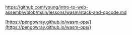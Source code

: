 
https://github.com/young/intro-to-web-assembly/blob/main/lessons/wasm/stack-and-opcode.md

[https://pengowray.github.io/wasm-ops/](https://pengowray.github.io/wasm-ops/)